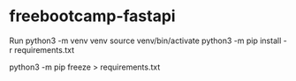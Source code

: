 # freebootcamp-fastapi

Run
python3 -m venv venv
source venv/bin/activate
python3 -m pip install -r requirements.txt

python3 -m pip freeze > requirements.txt
